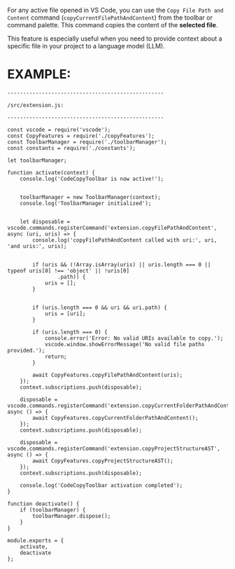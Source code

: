 For any active file opened in VS Code, you can use the `Copy File Path and Content` command (`copyCurrentFilePathAndContent`) from the toolbar or command palette. This command copies the content of the **selected file**.

This feature is especially useful when you need to provide context about a specific file in your project to a language model (LLM).


# EXAMPLE:

```
--------------------------------------------------

/src/extension.js:

--------------------------------------------------

const vscode = require('vscode');
const CopyFeatures = require('./copyFeatures');
const ToolbarManager = require('./toolbarManager');
const constants = require('./constants');

let toolbarManager;

function activate(context) {
    console.log('CodeCopyToolbar is now active!');


    toolbarManager = new ToolbarManager(context);
    console.log('ToolbarManager initialized');


    let disposable = vscode.commands.registerCommand('extension.copyFilePathAndContent', async (uri, uris) => {
        console.log('copyFilePathAndContent called with uri:', uri, 'and uris:', uris);


        if (uris && (!Array.isArray(uris) || uris.length === 0 || typeof uris[0] !== 'object' || !uris[0]
                .path)) {
            uris = [];
        }


        if (uris.length === 0 && uri && uri.path) {
            uris = [uri];
        }

        if (uris.length === 0) {
            console.error('Error: No valid URIs available to copy.');
            vscode.window.showErrorMessage('No valid file paths provided.');
            return;
        }

        await CopyFeatures.copyFilePathAndContent(uris);
    });
    context.subscriptions.push(disposable);

    disposable = vscode.commands.registerCommand('extension.copyCurrentFolderPathAndContent', async () => {
        await CopyFeatures.copyCurrentFolderPathAndContent();
    });
    context.subscriptions.push(disposable);

    disposable = vscode.commands.registerCommand('extension.copyProjectStructureAST', async () => {
        await CopyFeatures.copyProjectStructureAST();
    });
    context.subscriptions.push(disposable);

    console.log('CodeCopyToolbar activation completed');
}

function deactivate() {
    if (toolbarManager) {
        toolbarManager.dispose();
    }
}

module.exports = {
    activate,
    deactivate
};
```